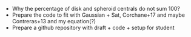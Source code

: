 * Why the percentage of disk and spheroid centrals do not sum 100?
* Prepare the code to fit with Gaussian + Sat, Corchane+17 and maybe Contreras+13 and my equation(?)
* Prepare a github repository with draft + code + setup for student